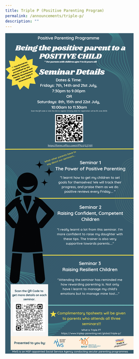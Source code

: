 ```yaml
---
title: Triple P (Positive Parenting Program)
permalink: /announcements/triple-p/
description: ""
---
```


![](/images/Annoucements/triple%20p%20infographics%20july%202023.jpg)